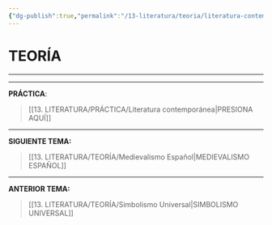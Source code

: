 ```yaml
---
{"dg-publish":true,"permalink":"/13-literatura/teoria/literatura-contemporanea/","tags":["Literatura","Teoría"]}
---
```


# TEORÍA
---






---
**PRÁCTICA**:
>[[13. LITERATURA/PRÁCTICA/Literatura contemporánea\|PRESIONA AQUÍ]]

---
**SIGUIENTE TEMA:** 
>[[13. LITERATURA/TEORÍA/Medievalismo Español\|MEDIEVALISMO ESPAÑOL]]

---
**ANTERIOR TEMA:** 
>[[13. LITERATURA/TEORÍA/Simbolismo Universal\|SIMBOLISMO UNIVERSAL]]

